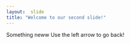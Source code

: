 ```yaml
---
layout:  slide
title: "Welcome to our second slide!"
---
```

Something neww
Use the left arrow to go back!
